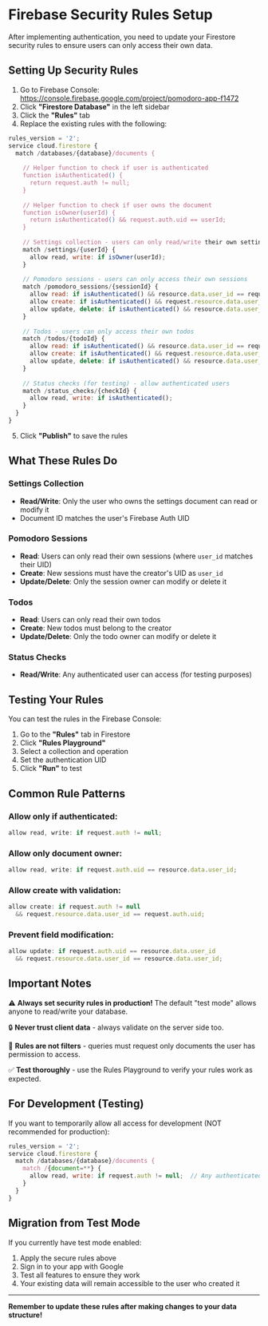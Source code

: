 # Firebase Security Rules Setup

After implementing authentication, you need to update your Firestore security rules to ensure users can only access their own data.

## Setting Up Security Rules

1. Go to Firebase Console: https://console.firebase.google.com/project/pomodoro-app-f1472
2. Click **"Firestore Database"** in the left sidebar
3. Click the **"Rules"** tab
4. Replace the existing rules with the following:

```javascript
rules_version = '2';
service cloud.firestore {
  match /databases/{database}/documents {
    
    // Helper function to check if user is authenticated
    function isAuthenticated() {
      return request.auth != null;
    }
    
    // Helper function to check if user owns the document
    function isOwner(userId) {
      return isAuthenticated() && request.auth.uid == userId;
    }
    
    // Settings collection - users can only read/write their own settings
    match /settings/{userId} {
      allow read, write: if isOwner(userId);
    }
    
    // Pomodoro sessions - users can only access their own sessions
    match /pomodoro_sessions/{sessionId} {
      allow read: if isAuthenticated() && resource.data.user_id == request.auth.uid;
      allow create: if isAuthenticated() && request.resource.data.user_id == request.auth.uid;
      allow update, delete: if isAuthenticated() && resource.data.user_id == request.auth.uid;
    }
    
    // Todos - users can only access their own todos
    match /todos/{todoId} {
      allow read: if isAuthenticated() && resource.data.user_id == request.auth.uid;
      allow create: if isAuthenticated() && request.resource.data.user_id == request.auth.uid;
      allow update, delete: if isAuthenticated() && resource.data.user_id == request.auth.uid;
    }
    
    // Status checks (for testing) - allow authenticated users
    match /status_checks/{checkId} {
      allow read, write: if isAuthenticated();
    }
  }
}
```

5. Click **"Publish"** to save the rules

## What These Rules Do

### Settings Collection
- **Read/Write**: Only the user who owns the settings document can read or modify it
- Document ID matches the user's Firebase Auth UID

### Pomodoro Sessions
- **Read**: Users can only read their own sessions (where `user_id` matches their UID)
- **Create**: New sessions must have the creator's UID as `user_id`
- **Update/Delete**: Only the session owner can modify or delete it

### Todos
- **Read**: Users can only read their own todos
- **Create**: New todos must belong to the creator
- **Update/Delete**: Only the todo owner can modify or delete it

### Status Checks
- **Read/Write**: Any authenticated user can access (for testing purposes)

## Testing Your Rules

You can test the rules in the Firebase Console:

1. Go to the **"Rules"** tab in Firestore
2. Click **"Rules Playground"**
3. Select a collection and operation
4. Set the authentication UID
5. Click **"Run"** to test

## Common Rule Patterns

### Allow only if authenticated:
```javascript
allow read, write: if request.auth != null;
```

### Allow only document owner:
```javascript
allow read, write: if request.auth.uid == resource.data.user_id;
```

### Allow create with validation:
```javascript
allow create: if request.auth != null 
  && request.resource.data.user_id == request.auth.uid;
```

### Prevent field modification:
```javascript
allow update: if request.auth.uid == resource.data.user_id
  && request.resource.data.user_id == resource.data.user_id;
```

## Important Notes

⚠️ **Always set security rules in production!** The default "test mode" allows anyone to read/write your database.

🔒 **Never trust client data** - always validate on the server side too.

📝 **Rules are not filters** - queries must request only documents the user has permission to access.

✅ **Test thoroughly** - use the Rules Playground to verify your rules work as expected.

## For Development (Testing)

If you want to temporarily allow all access for development (NOT recommended for production):

```javascript
rules_version = '2';
service cloud.firestore {
  match /databases/{database}/documents {
    match /{document=**} {
      allow read, write: if request.auth != null;  // Any authenticated user
    }
  }
}
```

## Migration from Test Mode

If you currently have test mode enabled:
1. Apply the secure rules above
2. Sign in to your app with Google
3. Test all features to ensure they work
4. Your existing data will remain accessible to the user who created it

---

**Remember to update these rules after making changes to your data structure!**

